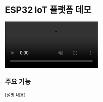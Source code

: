 # ESP32 IoT 플랫폼 데모

<video autoplay loop muted playsinline>
  <source src="https://github.com/wahihi/IOT-Business-Platform-on-ESP32/assets/74396128/c5f68dd7-3afe-47dc-ae38-1f03d41fa4e6" type="video/mp4">
</video>

## 주요 기능
[설명 내용]
